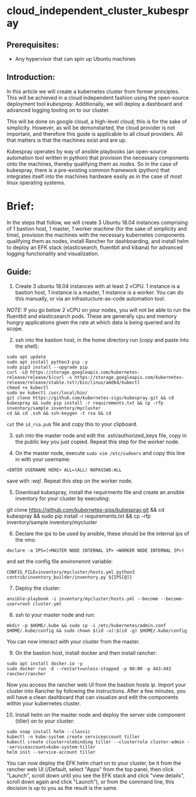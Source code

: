 # cloud_independent_cluster_kubespray

## Prerequisites:

- Any hypervisor that can spin up Ubuntu machines

## Introduction:

In this article we will create a kubernetes cluster from former principles. This will be achieved in a cloud independent fashion using the open-source deployment tool *kubespray*. Additionally, we will deploy a dashboard and advanced logging tooling on to our cluster.

This will be done on google cloud, a high-level cloud; this is for the sake of simplicity. However, as will be demonstarted, the cloud provider is not important, and therefore this guide is applicable to all cloud providers. All that matters is that the machines exist and are up.

Kubespray operates by way of ansible playbooks (an open-source automation tool written in python) that provision the necessary components onto the machines, thereby qualifying them as *nodes*. So in the case of kubespray, there is a pre-existing common framework (python) that integrates itself into the machines hardware easily as in the case of most linux operating systems.

# Brief:

In the steps that follow, we will create 3 Ubuntu 18.04 instances comprising of 1 bastion host, 1 master, 1 worker machine (for the sake of simplicity and time), provision the machines with the necessary kubernetes components qualifying them as nodes, install Rancher for dashboarding, and install helm to deploy an  EFK stack (elasticsearch, fluentbit and kibana) for advanced logging functionality and visualization.

## Guide:

1. Create 3 ubuntu 18.04 instances with at least 2 vCPU. 1 instance is a bastion host, 1 instance is a master, 1 instance is a worker. You can do this manually, or via an infrastucture-as-code automation tool.

*NOTE:* If you go below 2 vCPU on your nodes, you will not be able to run the fluentbit and elasticsearch pods. These are generally cpu and memory hungry applications given the rate at which data is being queried and its scope.

2. ssh into the bastion host, in the home directory run (copy and paste into the shell):

```
sudo apt update
sudo apt install python3-pip -y
sudo pip3 install --upgrade pip
curl -LO https://storage.googleapis.com/kubernetes-release/release/$(curl -s https://storage.googleapis.com/kubernetes-release/release/stable.txt)/bin/linux/amd64/kubectl
chmod +x kubectl
sudo mv kubectl /usr/local/bin/
git clone https://github.com/kubernetes-sigs/kubespray.git && cd kubespray && sudo pip install -r requirements.txt && cp -rfp inventory/sample inventory/mycluster
cd && cd .ssh && ssh-keygen -t rsa && cd
```

`cat` the `id_rsa.pub` file and copy this to your clipboard.

3. ssh into the master node and edit the .ssh/authorized_keys file, copy in the public key you just copied. Repeat this step for the worker node.

4. On the master node, execute `sudo vim /etc/sudoers` and copy this line in with your username:

`<ENTER USERNAME HERE> ALL=(ALL) NOPASSWD:ALL`

save with :wq!. Repeat this step on the worker node.

5. Download kubespray, install the requirments file and create an ansible inventory for your cluster by executing:

git clone https://github.com/kubernetes-sigs/kubespray.git && cd kubespray && sudo pip install -r requirements.txt && cp -rfp inventory/sample inventory/mycluster

6. Declare the ips to be used by ansible, these should be the internal ips of the vms:

`declare -a IPS=(<MASTER NODE INTERNAL IP> <WORKER NODE INTERNAL IP>)`

and set the config file environemnt variable:

`CONFIG_FILE=inventory/mycluster/hosts.yml python3 contrib/inventory_builder/inventory.py ${IPS[@]}`

7. Deploy the cluster:

`ansible-playbook -i inventory/mycluster/hosts.yml --become --become-user=root cluster.yml`

8. ssh to your master node and run:

`mkdir -p $HOME/.kube && sudo cp -i /etc/kubernetes/admin.conf $HOME/.kube/config && sudo chown $(id -u):$(id -g) $HOME/.kube/config`

You can now interact with your cluster from the master.

9. On the bastion host, install docker and then install rancher:

```
sudo apt install docker.io -y
sudo docker run -d --restart=unless-stopped -p 80:80 -p 443:443 rancher/rancher
```

Now you access the rancher web UI from the bastion hosts ip. Import your cluster into Rancher by following the instructions. After a few minutes, you will have a clean dashboard that can visualize and edit the components within your kubernetes cluster.

10. Install helm on the master node and deploy the server side component (tiller) on to your cluster:

```
sudo snap install helm --classic
kubectl -n kube-system create serviceaccount tiller
kubectl create clusterrolebinding tiller --clusterrole cluster-admin --serviceaccount=kube-system:tiller
helm init --service-account tiller
```

You can now deploy the EFK helm chart on to your cluster, be it from the rancher web UI (<cluster name>/Default, select "Apps" from the top panel, then click "Launch", scroll down until you see the EFK stack and click "view details", scroll down again and click "Launch"), or from the command line, this decision is up to you as the result is the same.
